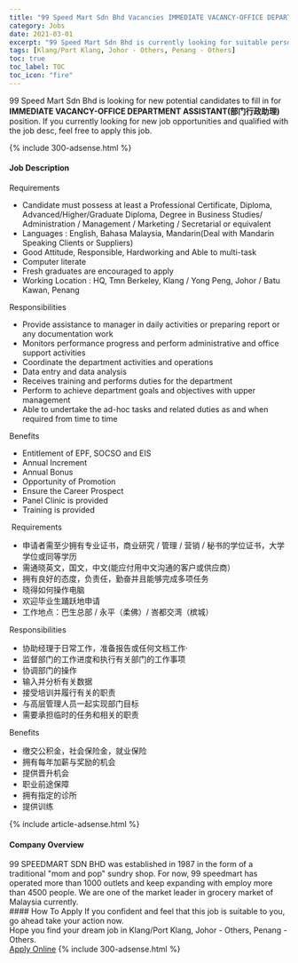```yaml
---
title: "99 Speed Mart Sdn Bhd Vacancies IMMEDIATE VACANCY-OFFICE DEPARTMENT ASSISTANT(部门行政助理)" 
category: Jobs 
date: 2021-03-01 
excerpt: "99 Speed Mart Sdn Bhd is currently looking for suitable person to fill in the IMMEDIATE VACANCY-OFFICE DEPARTMENT ASSISTANT(部门行政助理) which based in Klang/Port Klang, Johor - Others, Penang - Others" 
tags: [Klang/Port Klang, Johor - Others, Penang - Others] 
toc: true 
toc_label: TOC 
toc_icon: "fire" 
--- 
```


<p>99 Speed Mart Sdn Bhd is looking for new potential candidates to fill in for <b>IMMEDIATE VACANCY-OFFICE DEPARTMENT ASSISTANT(部门行政助理)</b> position. If you currently looking for new job opportunities and qualified with the job desc, feel free to apply this job.
</p>{% include 300-adsense.html %} 
<div><div><h4>Job Description</h4></div><div><div><span><div><p>Requirements</p><ul><li>Candidate must possess at least a Professional Certificate, Diploma, Advanced/Higher/Graduate Diploma, Degree in Business Studies/ Administration / Management / Marketing / Secretarial or equivalent</li><li>Languages : English, Bahasa Malaysia,&#160;Mandarin(Deal with Mandarin Speaking Clients or Suppliers)</li><li>Good Attitude, Responsible, Hardworking and Able to multi-task</li><li>Computer literate</li><li>Fresh graduates are encouraged to apply</li><li>Working Location : HQ, Tmn Berkeley, Klang / Yong Peng, Johor / Batu Kawan, Penang</li></ul><p>Responsibilities</p><ul><li>Provide assistance to manager in daily activities or preparing report or any documentation work</li><li>Monitors performance progress and perform administrative and office support activities</li><li>Coordinate the department activities and operations</li><li>Data entry and data analysis</li><li>Receives training and performs duties for the department</li><li>Perform to achieve department goals and objectives with upper management</li><li>Able to undertake the ad-hoc tasks and related duties as and when required from time to time</li></ul><p>Benefits</p><ul><li>Entitlement of EPF, SOCSO and EIS</li><li>Annual Increment</li><li>Annual Bonus</li><li>Opportunity of Promotion</li><li>Ensure the Career Prospect</li><li>Panel Clinic is provided</li><li>Training is provided</li></ul><p>&#160;Requirements</p><ul><li>&#30003;&#35831;&#32773;&#38656;&#33267;&#23569;&#25317;&#26377;&#19987;&#19994;&#35777;&#20070;&#65292;&#21830;&#19994;&#30740;&#31350; / &#31649;&#29702; / &#33829;&#38144; / &#31192;&#20070;&#30340;&#23398;&#20301;&#35777;&#20070;&#65292;&#22823;&#23398;&#23398;&#20301;&#25110;&#21516;&#31561;&#23398;&#21382;</li><li>&#38656;&#36890;&#26195;&#33521;&#25991;&#65292;&#22269;&#25991;&#65292;&#20013;&#25991;(&#33021;&#24212;&#20184;&#29992;&#20013;&#25991;&#27807;&#36890;&#30340;&#23458;&#25143;&#25110;&#20379;&#24212;&#21830;&#65289;</li><li>&#25317;&#26377;&#33391;&#22909;&#30340;&#24577;&#24230;&#65292;&#36127;&#36131;&#20219;&#65292;&#21220;&#22859;&#24182;&#19988;&#33021;&#22815;&#23436;&#25104;&#22810;&#39033;&#20219;&#21153;</li><li>&#26195;&#24471;&#22914;&#20309;&#25805;&#20316;&#30005;&#33041;</li><li>&#27426;&#36814;&#27605;&#19994;&#29983;&#36362;&#36291;&#22320;&#30003;&#35831;</li><li>&#24037;&#20316;&#22320;&#28857;&#65306;&#24052;&#29983;&#24635;&#37096; /&#160;&#27704;&#24179;&#65288;&#26580;&#20315;&#65289;/ &#23751;&#37117;&#20132;&#28286;&#65288;&#27103;&#22478;&#65289;</li></ul><p>Responsibilities</p><ul><li>&#21327;&#21161;&#32463;&#29702;&#20110;&#26085;&#24120;&#24037;&#20316;&#65292;&#20934;&#22791;&#25253;&#21578;&#25110;&#20219;&#20309;&#25991;&#26723;&#24037;&#20316;&#183;&#160;&#160;&#160;&#160;&#160;&#160;&#160;</li><li>&#30417;&#30563;&#37096;&#38376;&#30340;&#24037;&#20316;&#36827;&#24230;&#21644;&#25191;&#34892;&#26377;&#20851;&#37096;&#38376;&#30340;&#24037;&#20316;&#20107;&#39033;&#160;&#160;&#160;</li><li>&#21327;&#35843;&#37096;&#38376;&#30340;&#25805;&#20316;&#160;&#160;&#160;</li><li>&#36755;&#20837;&#24182;&#20998;&#26512;&#26377;&#20851;&#25968;&#25454;&#160;&#160;&#160;</li><li>&#25509;&#21463;&#22521;&#35757;&#24182;&#23653;&#34892;&#26377;&#20851;&#30340;&#32844;&#36131;&#160;&#160;&#160;</li><li>&#19982;&#39640;&#23618;&#31649;&#29702;&#20154;&#21592;&#19968;&#36215;&#23454;&#29616;&#37096;&#38376;&#30446;&#26631;</li><li>&#38656;&#35201;&#25215;&#25285;&#20020;&#26102;&#30340;&#20219;&#21153;&#21644;&#30456;&#20851;&#30340;&#32844;&#36131;</li></ul><p>Benefits</p><ul><li>&#32564;&#20132;&#20844;&#31215;&#37329;&#65292;&#31038;&#20250;&#20445;&#38505;&#37329;&#65292;&#23601;&#19994;&#20445;&#38505;</li><li>&#25317;&#26377;&#27599;&#24180;&#21152;&#34218;&#19982;&#22870;&#21169;&#30340;&#26426;&#20250;</li><li>&#25552;&#20379;&#26187;&#21319;&#26426;&#20250;</li><li>&#32844;&#19994;&#21069;&#36884;&#20445;&#38556;</li><li>&#25317;&#26377;&#25351;&#23450;&#30340;&#35786;&#25152;</li><li>&#25552;&#20379;&#35757;&#32451;</li></ul></div></span></div></div></div> 
{% include article-adsense.html %} 
<div><div><h4>Company Overview</h4></div><div><div><span><div><div>99 SPEEDMART SDN BHD was established in 1987 in the form of a traditional "mom and pop" sundry shop. For now, 99 speedmart has operated more than 1000 outlets and keep expanding with employ more than 4500 people. We are one of the market leader in grocery market of Malaysia currently.</div></div></span></div></div></div> 
#### How To Apply 
If you confident and feel that this job is suitable to you, go ahead take your action now. <br/> 
Hope you find your dream job in Klang/Port Klang, Johor - Others, Penang - Others. <br/> 
<a href="https://www.jobstreet.com.my/en/job/immediate-vacancy-office-department-assistant-部门行政助理-4493289?jobId=jobstreet-my-job-4493289&" class="btn btn--info" target="_blank" rel="nofollow noopenner">Apply Online</a> 
{% include 300-adsense.html %} 